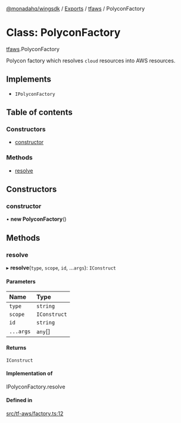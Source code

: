 [@monadahq/wingsdk](../README.md) / [Exports](../modules.md) / [tfaws](../modules/tfaws.md) / PolyconFactory

# Class: PolyconFactory

[tfaws](../modules/tfaws.md).PolyconFactory

Polycon factory which resolves `cloud` resources into AWS resources.

## Implements

- `IPolyconFactory`

## Table of contents

### Constructors

- [constructor](tfaws.PolyconFactory.md#constructor)

### Methods

- [resolve](tfaws.PolyconFactory.md#resolve)

## Constructors

### constructor

• **new PolyconFactory**()

## Methods

### resolve

▸ **resolve**(`type`, `scope`, `id`, ...`args`): `IConstruct`

#### Parameters

| Name | Type |
| :------ | :------ |
| `type` | `string` |
| `scope` | `IConstruct` |
| `id` | `string` |
| `...args` | `any`[] |

#### Returns

`IConstruct`

#### Implementation of

IPolyconFactory.resolve

#### Defined in

[src/tf-aws/factory.ts:12](https://github.com/monadahq/winglang/blob/main/libs/wingsdk/src/tf-aws/factory.ts#L12)
